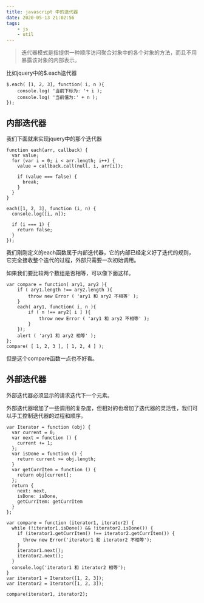```yaml
---
title: javascript 中的迭代器
date: 2020-05-13 21:02:56
tags:
    - js
    - util
---
```


> 迭代器模式是指提供一种顺序访问聚合对象中的各个对象的方法，而且不用暴露该对象的内部表示。


比如jquery中的$.each迭代器

```
$.each( [1, 2, 3], function( i, n ){ 
    console.log( '当前下标为: '+ i ); 
    console.log( '当前值为:' + n );
});
```

## 内部迭代器

我们下面就来实现jquery中的那个迭代器

```
function each(arr, callback) {
  var value;
  for (var i = 0; i < arr.length; i++) {
    value = callback.call(null, i, arr[i]);

    if (value === false) {
      break;
    }
  }
}

each([1, 2, 3], function (i, n) {
  console.log([i, n]);

  if (i === 1) {
    return false;
  }
});
```

我们刚刚定义的each函数属于内部迭代器，它的内部已经定义好了迭代的规则，它完全接收整个迭代的过程，外部只需要一次初始调用。

如果我们要比较两个数组是否相等，可以像下面这样。

```
var compare = function( ary1, ary2 ){ 
    if ( ary1.length !== ary2.length ){
        throw new Error ( 'ary1 和 ary2 不相等' ); 
    }
    each( ary1, function( i, n ){ 
        if ( n !== ary2[ i ] ){
            throw new Error ( 'ary1 和 ary2 不相等' ); 
        }
    });
    alert ( 'ary1 和 ary2 相等' ); 
};
compare( [ 1, 2, 3 ], [ 1, 2, 4 ] );
```

但是这个compare函数一点也不好看。

## 外部迭代器

外部迭代器必须显示的请求迭代下一个元素。

外部迭代器增加了一些调用的复杂度，但相对的也增加了迭代器的灵活性，我们可以手工控制迭代器的过程和顺序。

```
var Iterator = function (obj) {
  var current = 0;
  var next = function () {
    current += 1;
  };
  var isDone = function () {
    return current >= obj.length;
  }
  var getCurrItem = function () {
    return obj[current];
  };
  return {
    next: next,
    isDone: isDone,
    getCurrItem: getCurrItem
  }
};

var compare = function (iterator1, iterator2) {
  while (!iterator1.isDone() && !iterator2.isDone()) {
    if (iterator1.getCurrItem() !== iterator2.getCurrItem()) {
      throw new Error('iterator1 和 iterator2 不相等');
    }
    iterator1.next();
    iterator2.next();
  }
  console.log('iterator1 和 iterator2 相等');
}
var iterator1 = Iterator([1, 2, 3]);
var iterator2 = Iterator([1, 2, 3]);

compare(iterator1, iterator2);
```
